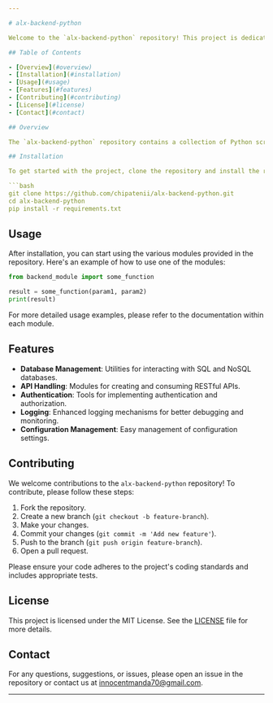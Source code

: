 ```yaml
---

# alx-backend-python

Welcome to the `alx-backend-python` repository! This project is dedicated to backend development using Python, providing various modules, utilities, and examples to aid in the creation of robust and scalable backend applications.

## Table of Contents

- [Overview](#overview)
- [Installation](#installation)
- [Usage](#usage)
- [Features](#features)
- [Contributing](#contributing)
- [License](#license)
- [Contact](#contact)

## Overview

The `alx-backend-python` repository contains a collection of Python scripts, libraries, and tools designed to facilitate backend development. This includes modules for handling databases, APIs, authentication, and other common backend functionalities.

## Installation

To get started with the project, clone the repository and install the required dependencies.

```bash
git clone https://github.com/chipatenii/alx-backend-python.git
cd alx-backend-python
pip install -r requirements.txt
```

## Usage

After installation, you can start using the various modules provided in the repository. Here's an example of how to use one of the modules:

```python
from backend_module import some_function

result = some_function(param1, param2)
print(result)
```

For more detailed usage examples, please refer to the documentation within each module.

## Features

- **Database Management**: Utilities for interacting with SQL and NoSQL databases.
- **API Handling**: Modules for creating and consuming RESTful APIs.
- **Authentication**: Tools for implementing authentication and authorization.
- **Logging**: Enhanced logging mechanisms for better debugging and monitoring.
- **Configuration Management**: Easy management of configuration settings.

## Contributing

We welcome contributions to the `alx-backend-python` repository! To contribute, please follow these steps:

1. Fork the repository.
2. Create a new branch (`git checkout -b feature-branch`).
3. Make your changes.
4. Commit your changes (`git commit -m 'Add new feature'`).
5. Push to the branch (`git push origin feature-branch`).
6. Open a pull request.

Please ensure your code adheres to the project's coding standards and includes appropriate tests.

## License

This project is licensed under the MIT License. See the [LICENSE](LICENSE) file for more details.

## Contact

For any questions, suggestions, or issues, please open an issue in the repository or contact us at [innocentmanda70@gmail.com](mailto:innocentmanda70@gmail.com).

---
```

